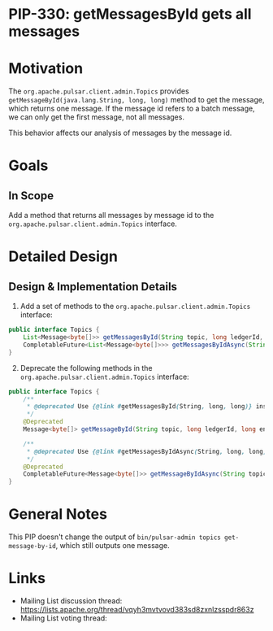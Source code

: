 # PIP-330: getMessagesById gets all messages

# Motivation

The `org.apache.pulsar.client.admin.Topics` provides `getMessageById(java.lang.String, long, long)` method to get the
message, which returns one message. If the message id refers to a batch message, we can only get the first message, not
all messages.

This behavior affects our analysis of messages by the message id.

# Goals

## In Scope

Add a method that returns all messages by message id to the `org.apache.pulsar.client.admin.Topics` interface.

# Detailed Design

## Design & Implementation Details

1. Add a set of methods to the `org.apache.pulsar.client.admin.Topics` interface:

```java
public interface Topics {
    List<Message<byte[]>> getMessagesById(String topic, long ledgerId, long entryId) throws PulsarAdminException;
    CompletableFuture<List<Message<byte[]>>> getMessagesByIdAsync(String topic, long ledgerId, long entryId);
}
```

2. Deprecate the following methods in the `org.apache.pulsar.client.admin.Topics` interface:
```java
public interface Topics {
    /**
     * @deprecated Use {@link #getMessagesById(String, long, long)} instead.
     */
    @Deprecated
    Message<byte[]> getMessageById(String topic, long ledgerId, long entryId) throws PulsarAdminException;

    /**
     * @deprecated Use {@link #getMessagesByIdAsync(String, long, long)} instead.
     */
    @Deprecated
    CompletableFuture<Message<byte[]>> getMessageByIdAsync(String topic, long ledgerId, long entryId);
}
```

# General Notes

This PIP doesn't change the output of `bin/pulsar-admin topics get-message-by-id`, which still outputs one message.

# Links

* Mailing List discussion thread: https://lists.apache.org/thread/vqyh3mvtvovd383sd8zxnlzsspdr863z
* Mailing List voting thread:
